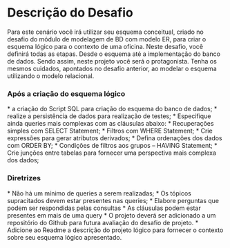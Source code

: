 <h1> Descrição do Desafio </h1>

Para este cenário você irá utilizar seu esquema conceitual, criado no desafio do módulo de modelagem de BD com modelo ER, para criar o esquema lógico para o contexto de uma oficina. Neste desafio, você definirá todas as etapas. Desde o esquema até a implementação do banco de dados. Sendo assim, neste projeto você será o protagonista. Tenha os mesmos cuidados, apontados no desafio anterior, ao modelar o esquema utilizando o modelo relacional.

<h3> Após a criação do esquema lógico </h3>
* a criação do Script SQL para criação do esquema do banco de dados;
* realize a persistência de dados para realização de testes;
* Especifique ainda queries mais complexas com as cláusulas abaixo:
    * Recuperações simples com SELECT Statement;
    * Filtros com WHERE Statement;
    * Crie expressões para gerar atributos derivados;
    * Defina ordenações dos dados com ORDER BY;
    * Condições de filtros aos grupos – HAVING Statement;
    * Crie junções entre tabelas para fornecer uma perspectiva mais complexa dos dados;

<h3> Diretrizes </h3>
* Não há um mínimo de queries a serem realizadas;
* Os tópicos supracitados devem estar presentes nas queries;
* Elabore perguntas que podem ser respondidas pelas consultas
* As cláusulas podem estar presentes em mais de uma query
* O projeto deverá ser adicionado a um repositório do Github para futura avaliação do desafio de projeto. * Adicione ao Readme a descrição do projeto lógico para fornecer o contexto sobre seu esquema lógico apresentado.
